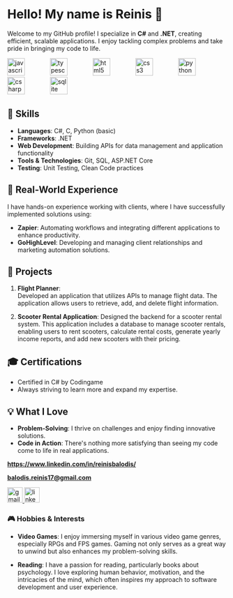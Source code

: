 # Hello! My name is Reinis 👋

Welcome to my GitHub profile! I specialize in **C#** and **.NET**, creating efficient, scalable applications. I enjoy tackling complex problems and take pride in bringing my code to life.

<div align="left">
  <img src="https://cdn.jsdelivr.net/gh/devicons/devicon/icons/javascript/javascript-original.svg" height="40" alt="javascript logo"  />
  <img width="50" />
  <img src="https://cdn.jsdelivr.net/gh/devicons/devicon/icons/typescript/typescript-original.svg" height="40" alt="typescript logo"  />
  <img width="50" />
  <img src="https://cdn.jsdelivr.net/gh/devicons/devicon/icons/html5/html5-original.svg" height="40" alt="html5 logo"  />
  <img width="50" />
  <img src="https://cdn.jsdelivr.net/gh/devicons/devicon/icons/css3/css3-original.svg" height="40" alt="css3 logo"  />
  <img width="50" />
  <img src="https://cdn.jsdelivr.net/gh/devicons/devicon/icons/python/python-original.svg" height="40" alt="python logo"  />
  <img width="50" />
  <img src="https://cdn.jsdelivr.net/gh/devicons/devicon/icons/csharp/csharp-original.svg" height="40" alt="csharp logo"  />
  <img width="50" />
  <img src="https://cdn.jsdelivr.net/gh/devicons/devicon/icons/sqlite/sqlite-original.svg" height="40" alt="sqlite logo"  />
  <img width="50" />

## 🌟 Skills
- **Languages**: C#, C, Python (basic)
- **Frameworks**: .NET
- **Web Development**: Building APIs for data management and application functionality
- **Tools & Technologies**: Git, SQL, ASP.NET Core
- **Testing**: Unit Testing, Clean Code practices

## 💼 Real-World Experience
I have hands-on experience working with clients, where I have successfully implemented solutions using:
- **Zapier**: Automating workflows and integrating different applications to enhance productivity.
- **GoHighLevel**: Developing and managing client relationships and marketing automation solutions.

## 🚀 Projects
1. **Flight Planner**:  
   Developed an application that utilizes APIs to manage flight data. The application allows users to retrieve, add, and delete flight information.

2. **Scooter Rental Application**:
   Designed the backend for a scooter rental system. This application includes a database to manage scooter rentals, enabling users to rent scooters, calculate rental costs, generate yearly income reports, and add new scooters with their pricing.

## 🎓 Certifications
- Certified in C# by Codingame  
- Always striving to learn more and expand my expertise.

## 💡 What I Love
- **Problem-Solving**: I thrive on challenges and enjoy finding innovative solutions.
- **Code in Action**: There's nothing more satisfying than seeing my code come to life in real applications.

**https://www.linkedin.com/in/reinisbalodis/**

**balodis.reinis17@gmail.com**

<div align="left">
  <a href="mailto:balodis.reinis17@gmail.com?subject=Hello&body=Job%20offer%20available%3F" target="_blank">
    <img src="https://img.shields.io/static/v1?message=Gmail&logo=gmail&label=&color=D14836&logoColor=white&labelColor=&style=for-the-badge" height="35" alt="gmail logo"  />
  </a>
  <a href="https://www.linkedin.com/in/reinisbalodis/" target="_blank">
    <img src="https://img.shields.io/static/v1?message=LinkedIn&logo=linkedin&label=&color=0077B5&logoColor=white&labelColor=&style=for-the-badge" height="35" alt="linkedin logo"  />
  </a>
</div>

### 🎮 Hobbies & Interests

- **Video Games**: I enjoy immersing myself in various video game genres, especially RPGs and FPS games. Gaming not only serves as a great way to unwind but also enhances my problem-solving skills.

- **Reading**: I have a passion for reading, particularly books about psychology. I love exploring human behavior, motivation, and the intricacies of the mind, which often inspires my approach to software development and user experience.
